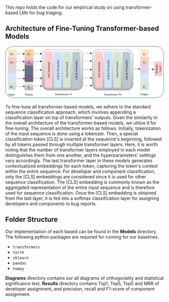 This repo holds the code for our empirical study on using transformer-based LMs for bug triaging.

## Architecture of Fine-Tuning Transformer-based Models

![alt text](https://github.com/SageSELab/Neural-Bug-Triaging-Study/blob/main/Models/Transformer-based%20LM%20Fine-Tuning-1.png)

To fine-tune all transformer-based models, we adhere to the standard sequence classification approach, which involves appending a classification layer on top of transformers' outputs. Given the similarity in the overall architecture of the transformer-based models, we utilize it for fine-tuning. The overall architecture works as follows. Initially, tokenization of the input sequence is done using a tokenizer. Then, a special classification token [CLS] is inserted at the sequence's beginning, followed by all tokens passed through multiple transformer layers. Here, it is worth noting that the number of transformer layers employed in each model distinguishes them from one another, and the hyperparameters' settings vary accordingly. The last transformer layer in these models generates contextualized embeddings for each token, capturing the token's context within the entire sequence. For developer and component classification, only the [CLS] embeddings are considered since it is used for other sequence classification. The [CLS] embedding is commonly known as the aggregated representation of the entire input sequence and is therefore used for sequence classification. Once the [CLS] embedding is obtained from the last layer, it is fed into a softmax classification layer for assigning developers and components to bug reports.

## Folder Structure

Our implementation of each based can be found in the **Models** directory. The following python packages are required for running for our baselines.

- `transformers`
- `torch`
- `sklearn`
- `pandas`
- `numpy`

**Diagrams** directory contains our all diagrams of orthogonality and statistical significance test. **Results** directory contains Top1, Top5, Top5 and MRR of developer assignment, and precision, recall and F1-score of component assignment.
